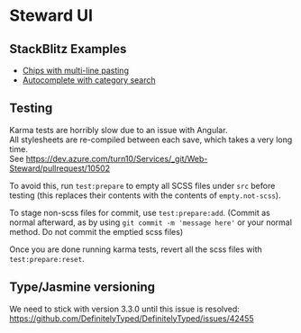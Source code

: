 # Steward UI

## StackBlitz Examples

- [Chips with multi-line pasting](https://stackblitz.com/edit/angular-v3s2yp-d4aqen?file=src%2Fapp%2Fchips-input-example.ts)
- [Autocomplete with category search](https://stackblitz.com/edit/angular-x6g9wf-3g2gjc?file=src%2Fapp%2Fautocomplete-optgroup-example.ts)

## Testing

Karma tests are horribly slow due to an issue with Angular.  
All stylesheets are re-compiled between each save, which takes a very long time.  
See https://dev.azure.com/turn10/Services/_git/Web-Steward/pullrequest/10502

To avoid this, run `test:prepare` to empty all SCSS files under `src` before testing (this replaces their contents with the contents of `empty.not-scss`).

To stage non-scss files for commit, use `test:prepare:add`.
(Commit as normal afterward, as by using `git commit -m 'message here'` or your normal method. Do not commit the emptied scss files)

Once you are done running karma tests, revert all the scss files with `test:prepare:reset`.

## Type/Jasmine versioning

We need to stick with version 3.3.0 until this issue is resolved: https://github.com/DefinitelyTyped/DefinitelyTyped/issues/42455
